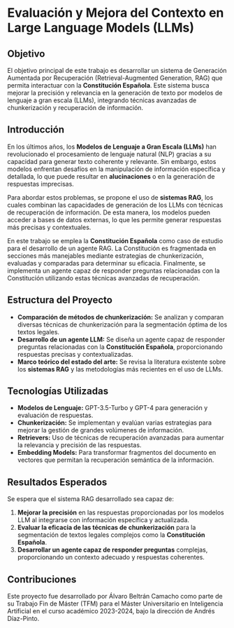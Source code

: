 # Evaluación y Mejora del Contexto en Large Language Models (LLMs)

## Objetivo

El objetivo principal de este trabajo es desarrollar un sistema de Generación Aumentada por Recuperación (Retrieval-Augmented Generation, RAG) que permita interactuar con la **Constitución Española**. Este sistema busca mejorar la precisión y relevancia en la generación de texto por modelos de lenguaje a gran escala (LLMs), integrando técnicas avanzadas de chunkerización y recuperación de información.

## Introducción

En los últimos años, los **Modelos de Lenguaje a Gran Escala (LLMs)** han revolucionado el procesamiento de lenguaje natural (NLP) gracias a su capacidad para generar texto coherente y relevante. Sin embargo, estos modelos enfrentan desafíos en la manipulación de información específica y detallada, lo que puede resultar en **alucinaciones** o en la generación de respuestas imprecisas.

Para abordar estos problemas, se propone el uso de **sistemas RAG**, los cuales combinan las capacidades de generación de los LLMs con técnicas de recuperación de información. De esta manera, los modelos pueden acceder a bases de datos externas, lo que les permite generar respuestas más precisas y contextuales.

En este trabajo se emplea la **Constitución Española** como caso de estudio para el desarrollo de un agente RAG. La Constitución es fragmentada en secciones más manejables mediante estrategias de chunkerización, evaluadas y comparadas para determinar su eficacia. Finalmente, se implementa un agente capaz de responder preguntas relacionadas con la Constitución utilizando estas técnicas avanzadas de recuperación.

## Estructura del Proyecto

- **Comparación de métodos de chunkerización:** Se analizan y comparan diversas técnicas de chunkerización para la segmentación óptima de los textos legales.
- **Desarrollo de un agente LLM:** Se diseña un agente capaz de responder preguntas relacionadas con la **Constitución Española**, proporcionando respuestas precisas y contextualizadas.
- **Marco teórico del estado del arte:** Se revisa la literatura existente sobre los **sistemas RAG** y las metodologías más recientes en el uso de LLMs.

## Tecnologías Utilizadas

- **Modelos de Lenguaje:** GPT-3.5-Turbo y GPT-4 para generación y evaluación de respuestas.
- **Chunkerización:** Se implementan y evalúan varias estrategias para mejorar la gestión de grandes volúmenes de información.
- **Retrievers:** Uso de técnicas de recuperación avanzadas para aumentar la relevancia y precisión de las respuestas.
- **Embedding Models:** Para transformar fragmentos del documento en vectores que permitan la recuperación semántica de la información.

## Resultados Esperados

Se espera que el sistema RAG desarrollado sea capaz de:

1. **Mejorar la precisión** en las respuestas proporcionadas por los modelos LLM al integrarse con información específica y actualizada.
2. **Evaluar la eficacia de las técnicas de chunkerización** para la segmentación de textos legales complejos como la **Constitución Española**.
3. **Desarrollar un agente capaz de responder preguntas** complejas, proporcionando un contexto adecuado y respuestas coherentes.

## Contribuciones
Este proyecto fue desarrollado por Álvaro Beltrán Camacho como parte de su Trabajo Fin de Máster (TFM) para el Máster Universitario en Inteligencia Artificial en el curso académico 2023-2024, bajo la dirección de Andrés Díaz-Pinto.
